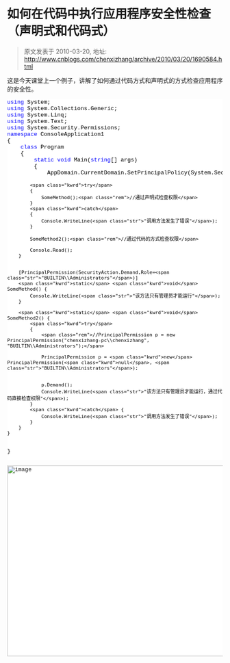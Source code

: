 # 如何在代码中执行应用程序安全性检查（声明式和代码式） 
> 原文发表于 2010-03-20, 地址: http://www.cnblogs.com/chenxizhang/archive/2010/03/20/1690584.html 


<p>这是今天课堂上一个例子，讲解了如何通过代码方式和声明式的方式检查应用程序的安全性。</p><pre class="csharpcode"><span class="kwrd">using</span> System;
<span class="kwrd">using</span> System.Collections.Generic;
<span class="kwrd">using</span> System.Linq;
<span class="kwrd">using</span> System.Text;
<span class="kwrd">using</span> System.Security.Permissions;
<span class="kwrd">namespace</span> ConsoleApplication1
{
    <span class="kwrd">class</span> Program
    {
        <span class="kwrd">static</span> <span class="kwrd">void</span> Main(<span class="kwrd">string</span>[] args)
        {
            AppDomain.CurrentDomain.SetPrincipalPolicy(System.Security.Principal.PrincipalPolicy.WindowsPrincipal);


            <span class="kwrd">try</span>
            {
                SomeMethod();<span class="rem">//通过声明式检查权限</span>
            }
            <span class="kwrd">catch</span>
            {
                Console.WriteLine(<span class="str">"调用方法发生了错误"</span>);
            }

            SomeMethod2();<span class="rem">//通过代码的方式检查权限</span>

            Console.Read();
        }


        [PrincipalPermission(SecurityAction.Demand,Role=<span class="str">"BUILTIN\\Administrators"</span>)]
        <span class="kwrd">static</span> <span class="kwrd">void</span> SomeMethod() {
            Console.WriteLine(<span class="str">"该方法只有管理员才能运行"</span>);
        }

        <span class="kwrd">static</span> <span class="kwrd">void</span> SomeMethod2() {
            <span class="kwrd">try</span>
            {
                <span class="rem">//PrincipalPermission p = new PrincipalPermission("chenxizhang-pc\\chenxizhang", "BUILTIN\\Administrators");</span>

                PrincipalPermission p = <span class="kwrd">new</span> PrincipalPermission(<span class="kwrd">null</span>, <span class="str">"BUILTIN\\Administrators"</span>);
               

                p.Demand();
                Console.WriteLine(<span class="str">"该方法只有管理员才能运行，通过代码直接检查权限"</span>);
            }
            <span class="kwrd">catch</span> {
                Console.WriteLine(<span class="str">"调用方法发生了错误"</span>);
            }
        }
    }
}
</pre><pre class="csharpcode"><a href="http://images.cnblogs.com/cnblogs_com/chenxizhang/WindowsLiveWriter/fb249cbfcbe4_10550/image_2.png" class="thickbox"><img title="image" border="0" alt="image" src="http://images.cnblogs.com/cnblogs_com/chenxizhang/WindowsLiveWriter/fb249cbfcbe4_10550/image_thumb.png" width="681" height="446"></a> </pre>
<style type="text/css">.csharpcode, .csharpcode pre
{
	font-size: small;
	color: black;
	font-family: consolas, "Courier New", courier, monospace;
	background-color: #ffffff;
	/*white-space: pre;*/
}
.csharpcode pre { margin: 0em; }
.csharpcode .rem { color: #008000; }
.csharpcode .kwrd { color: #0000ff; }
.csharpcode .str { color: #006080; }
.csharpcode .op { color: #0000c0; }
.csharpcode .preproc { color: #cc6633; }
.csharpcode .asp { background-color: #ffff00; }
.csharpcode .html { color: #800000; }
.csharpcode .attr { color: #ff0000; }
.csharpcode .alt 
{
	background-color: #f4f4f4;
	width: 100%;
	margin: 0em;
}
.csharpcode .lnum { color: #606060; }
</style>